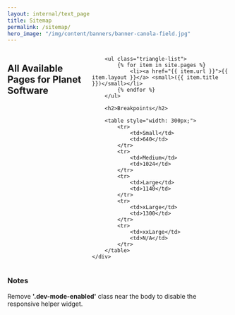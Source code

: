 ```yaml
---
layout: internal/text_page
title: Sitemap
permalink: /sitemap/
hero_image: "/img/content/banners/banner-canola-field.jpg"
---
```


<!--- This child document initializes the page in Jekyll. -->

<div class="row">
	<div class="columns">
		<h2>All Available Pages for Planet Software</h2>

		<ul class="triangle-list">
			{% for item in site.pages %}
				<li><a href="{{ item.url }}">{{ item.layout }}</a> <small>({{ item.title }})</small></li>
			{% endfor %}
		</ul>

		<h2>Breakpoints</h2>

		<table style="width: 300px;">
			<tr>
				<td>Small</td>
				<td>640</td>
			</tr>
			<tr>
				<td>Medium</td>
				<td>1024</td>
			</tr>
			<tr>
				<td>Large</td>
				<td>1140</td>
			</tr>
			<tr>
				<td>xLarge</td>
				<td>1300</td>
			</tr>
			<tr>
				<td>xxLarge</td>
				<td>N/A</td>
			</tr>
		</table>
	</div>
</div>

<h3>Notes</h3>

<p class="panel">Remove <b>'.dev-mode-enabled'</b> class near the body to disable the responsive helper widget.</p>
